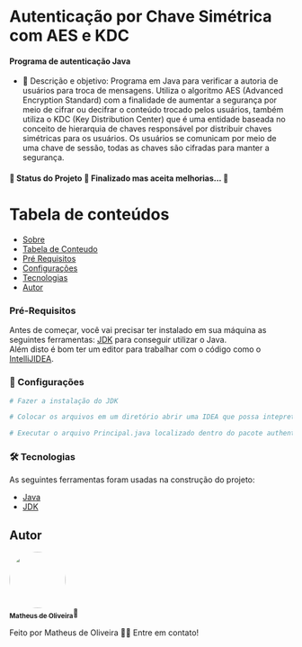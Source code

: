# Autenticação por Chave Simétrica com AES e KDC
#### Programa de autenticação Java

* 💬 Descrição e objetivo: Programa em Java para verificar a autoria de
usuários para troca de mensagens. Utiliza o algoritmo AES (Advanced Encryption 
Standard) com a finalidade de aumentar a segurança por meio de cifrar ou decifrar
o conteúdo trocado pelos usuários, também utiliza o KDC (Key Distribution Center) 
que é uma entidade baseada no conceito de hierarquia de chaves responsável por
distribuir chaves simétricas para os usuários. Os usuários se comunicam por meio
de uma chave de sessão, todas as chaves são cifradas para manter a segurança.


#### 🚧  Status do Projeto 🚀 Finalizado mas aceita melhorias...  🚧

Tabela de conteúdos
=================
<!--ts-->
   * [Sobre](#Programa)
   * [Tabela de Conteudo](#Tabela-de-conteúdos)
   * [Pré Requisitos](#Pré-Requisitos)
   * [Configurações](#Configurações)
   * [Tecnologias](#Tecnologias)
   * [Autor](#Autor)
<!--te-->

### Pré-Requisitos

Antes de começar, você vai precisar ter instalado em sua máquina as seguintes ferramentas:
[JDK](https://www.oracle.com/br/java/technologies/javase-downloads.html) para conseguir utilizar o Java. <br>
Além disto é bom ter um editor para trabalhar com o código como o [IntelliJIDEA](https://www.jetbrains.com/pt-br/idea/).

### 🎲 Configurações

```bash
# Fazer a instalação do JDK

# Colocar os arquivos em um diretório abrir uma IDEA que possa intepretar o Java

# Executar o arquivo Principal.java localizado dentro do pacote authentication na pasta src

```

### 🛠 Tecnologias

As seguintes ferramentas foram usadas na construção do projeto:

- [Java](https://www.java.com/pt-BR/)
- [JDK](https://www.oracle.com/br/java/technologies/javase-downloads.html)

Autor
---

<a href="https://www.linkedin.com/in/matheus-de-oliveira-teles-da-silva-a83300154/">
<img style="border-radius: 50%;" src="https://media-exp1.licdn.com/dms/image/C4D03AQGTnnXDhvT6vg/profile-displayphoto-shrink_200_200/0?e=1606348800&v=beta&t=yablstHhCGkG461otP3eE6IOAFlOSKUJ4GtDtqpXIC4" width="100px;" alt=""/>
<br/>
<sub><b>Matheus de Oliveira</b></sub></a>🚀

Feito por Matheus de Oliveira 👋🏽 Entre em contato!
